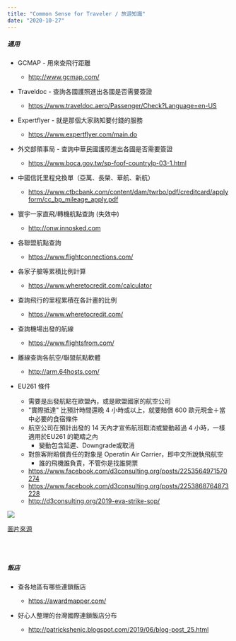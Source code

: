 ```yaml
---
title: "Common Sense for Traveler / 旅遊知識"
date: "2020-10-27"
---
```


##### 通用

* GCMAP - 用來查飛行距離
    * http://www.gcmap.com/

* Traveldoc - 查詢各國護照進出各國是否需要簽證
    * https://www.traveldoc.aero/Passenger/Check?Language=en-US
    
* Expertflyer - 就是那個大家熟知要付錢的服務
    * https://www.expertflyer.com/main.do

* 外交部領事局 - 查詢中華民國護照進出各國是否需要簽證
    * https://www.boca.gov.tw/sp-foof-countrylp-03-1.html
    
* 中國信託里程兌換單（亞萬、長榮、華航、新航）
    * https://www.ctbcbank.com/content/dam/twrbo/pdf/creditcard/applyform/cc_bp_mileage_apply.pdf
    
* 寰宇一家直飛/轉機航點查詢 (失效中)
    * http://onw.innosked.com

* 各聯盟航點查詢
    * https://www.flightconnections.com/
 
* 各家子艙等累積比例計算
    * https://www.wheretocredit.com/calculator
    
* 查詢飛行的里程累積在各計畫的比例
    * https://www.wheretocredit.com/
    
* 查詢機場出發的航線
    * https://www.flightsfrom.com/

* 離線查詢各航空/聯盟航點軟體
    * http://arm.64hosts.com/

* EU261 條件
    * 需要是出發航點在歐盟內，或是歐盟國家的航空公司
    * "實際抵達" 比預計時間還晚 4 小時或以上，就要賠償 600 歐元現金＋當中必要的食宿條件
    * 航空公司在預計出發的 14 天內才宣佈航班取消或變動超過 4 小時，一樣適用於EU261 的範疇之內
        * 變動包含延遲、Downgrade或取消
    * 對旅客附賠償責任的對象是 Operatin Air Carrier，即中文所說執飛航空
        * 誰的飛機誰負責，不管你是找誰開票
    * https://www.facebook.com/d3consulting.org/posts/2253564971570274
    * https://www.facebook.com/d3consulting.org/posts/2253868764873228
    * http://d3consulting.org/2019-eva-strike-sop/

![](https://i.imgur.com/JIHqwAd.png)

[圖片來源](https://news.housefun.com.tw/news/article/157509209005.html)


</br>
</br>


##### 飯店

* 查各地區有哪些連鎖飯店
    * https://awardmapper.com/
    
* 好心人整理的台灣國際連鎖飯店分布
    * http://patrickshenjc.blogspot.com/2019/06/blog-post_25.html